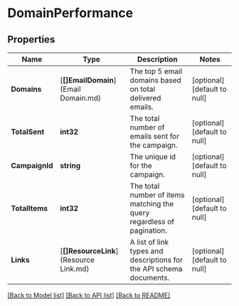 # DomainPerformance

## Properties
Name | Type | Description | Notes
------------ | ------------- | ------------- | -------------
**Domains** | [**[]EmailDomain**](Email Domain.md) | The top 5 email domains based on total delivered emails. | [optional] [default to null]
**TotalSent** | **int32** | The total number of emails sent for the campaign. | [optional] [default to null]
**CampaignId** | **string** | The unique id for the campaign. | [optional] [default to null]
**TotalItems** | **int32** | The total number of items matching the query regardless of pagination. | [optional] [default to null]
**Links** | [**[]ResourceLink**](Resource Link.md) | A list of link types and descriptions for the API schema documents. | [optional] [default to null]

[[Back to Model list]](../README.md#documentation-for-models) [[Back to API list]](../README.md#documentation-for-api-endpoints) [[Back to README]](../README.md)

